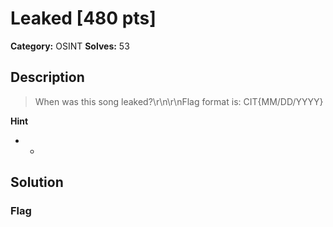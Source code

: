 # Leaked [480 pts]

**Category:** OSINT
**Solves:** 53

## Description
>When was this song leaked?\r\n\r\nFlag format is: CIT{MM/DD/YYYY}

**Hint**
* -

## Solution

### Flag

